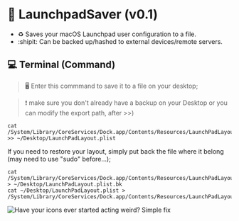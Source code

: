 # :black_square_button: LaunchpadSaver (v0.1)
* :recycle: Saves your macOS Launchpad user configuration to a file.
* :shipit: Can be backed up/hashed to external devices/remote servers.

## :computer: Terminal (Command)
> :desktop_computer: Enter this commmand to save it to a file on your desktop; 

> :heavy_exclamation_mark: make sure you don't already have a backup on your Desktop or you can modify the export path, after >>)
```
cat /System/Library/CoreServices/Dock.app/Contents/Resources/LaunchPadLayout.plist >> ~/Desktop/LaunchPadLayout.plist
```
If you need to restore your layout, simply put back the file where it belong (may need to use "sudo" before...);
```
cat /System/Library/CoreServices/Dock.app/Contents/Resources/LaunchPadLayout.plist > ~/Desktop/LaunchPadLayout.plist.bk
cat ~/Desktop/LaunchPadLayout.plist > /System/Library/CoreServices/Dock.app/Contents/Resources/LaunchPadLayout.plist
```

![Have your icons ever started acting weird? Simple fix](https://user-images.githubusercontent.com/91343617/210118185-151c57cb-daae-4b41-b2e6-b667073bc9dc.png)
